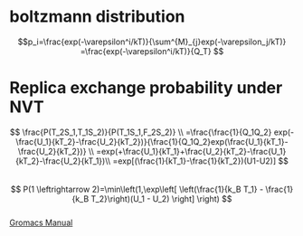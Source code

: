 # boltzmann distribution
$$p_i=\frac{exp(-\varepsilon^i/kT)}{\sum^{M}_{j}exp(-\varepsilon_j/kT)}
=\frac{exp(-\varepsilon^i/kT)}{Q_T}
$$

# Replica exchange probability under NVT
$$
\frac{P(T_2S_1,T_1S_2)}{P(T_1S_1,F_2S_2)} \\ 
=\frac{\frac{1}{Q_1Q_2} exp(-\frac{U_1}{kT_2}-\frac{U_2}{kT_2})}{\frac{1}{Q_1Q_2}exp(\frac{U_1}{kT_1}-\frac{U_2}{kT_2})} \\
=exp(+\frac{U_1}{kT_1}+\frac{U_2}{kT_2}-\frac{U_1}{kT_2}-\frac{U_2}{kT_1})\\
=exp[(\frac{1}{kT_1}-\frac{1}{kT_2})(U1-U2)]
$$  
$$
P(1 \leftrightarrow 2)=\min\left(1,\exp\left[
\left(\frac{1}{k_B T_1} - \frac{1}{k_B T_2}\right)(U_1 - U_2)
\right] \right)
$$  
[Gromacs Manual](https://manual.gromacs.org/current/reference-manual/algorithms/replica-exchange.html)